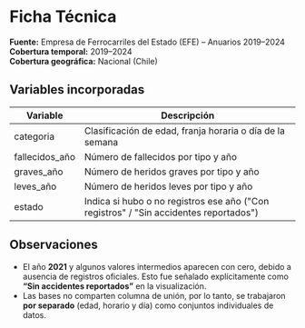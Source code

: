 # Ficha Técnica 

**Fuente:** Empresa de Ferrocarriles del Estado (EFE) – Anuarios 2019–2024  
**Cobertura temporal:** 2019–2024  
**Cobertura geográfica:** Nacional (Chile)

## Variables incorporadas

| Variable | Descripción |
|-----------|--------------|
| categoria | Clasificación de edad, franja horaria o día de la semana |
| fallecidos_año | Número de fallecidos por tipo y año |
| graves_año | Número de heridos graves por tipo y año |
| leves_año | Número de heridos leves por tipo y año |
| estado | Indica si hubo o no registros ese año ("Con registros" / "Sin accidentes reportados") |

## Observaciones
- El año **2021** y algunos valores intermedios aparecen con cero, debido a ausencia de registros oficiales. Esto fue señalado explícitamente como **“Sin accidentes reportados”** en la visualización.
- Las bases no comparten columna de unión, por lo tanto, se trabajaron **por separado** (edad, horario y día) como conjuntos individuales de datos.

